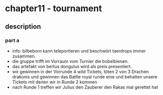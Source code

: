 # chapter11 - tournament

## description

###  part a

* info: bilbeborn kann teleportieren und beschwört taerdrops immer zusammen.
* die gruppe trifft im Vorraum vom Turnier die bobelbienen.
* das artefakt von bertus dongulus wird als preis presentiert.
* wir gewinnen in der Vorrunde 4 wild Tickets, töten 2 von 3 Drachen drakonis und gewinnen das Battle royal runde eine und behalten unsere Tickets mit denen wir in Runde 2 kommen 
* nach Runde 1 treffen wir Julius den Zauberer den Rakas mal gerettet hat 
